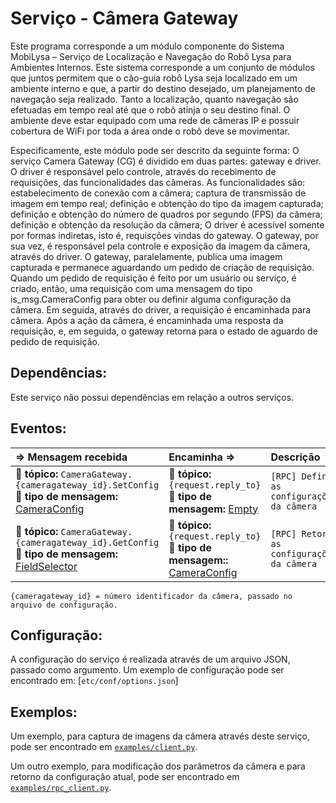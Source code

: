 Serviço - Câmera Gateway
==================

Este programa corresponde a um módulo componente do Sistema MobiLysa – Serviço de Localização e Navegação do Robô Lysa para Ambientes Internos. Este sistema corresponde a um conjunto de módulos que juntos permitem que o cão-guia robô Lysa seja localizado em um ambiente interno e que, a partir do destino desejado, um planejamento de navegação seja realizado. Tanto a localização, quanto navegação são efetuadas em tempo real até que o robô atinja o seu destino final. O ambiente deve estar equipado com uma rede de câmeras IP e possuir cobertura de WiFi por toda a área onde o robô deve se movimentar.

Especificamente, este módulo pode ser descrito da seguinte forma:
O serviço Camera Gateway (CG) é dividido em duas partes: gateway e driver. O driver é responsável pelo controle, através do recebimento de requisições, das funcionalidades das câmeras. As funcionalidades são: estabelecimento de conexão com a câmera; captura de transmissão de imagem em tempo real; definição e obtenção do tipo da imagem capturada; definição e obtenção do número de quadros por segundo (FPS) da câmera; definição e obtenção da resolução da câmera; O driver é acessível somente por formas indiretas, isto é, requisções vindas do gateway.
O gateway, por sua vez, é responsável pela controle e exposição da imagem da câmera, através do driver. O gateway, paralelamente, publica uma imagem capturada e permanece aguardando um pedido de criação de requisição. Quando um pedido de requisição é feito por um usuário ou serviço, é criado, então, uma requisição com uma mensagem do tipo is_msg.CameraConfig para obter ou definir alguma configuração da câmera. Em seguida, através do driver, a requisição é encaminhada para câmera. Após a ação da câmera, é encaminhada uma resposta da requisição, e, em seguida, o gateway retorna para o estado de aguardo de pedido de requisição.


Dependências:
-----
Este serviço não possui dependências em relação a outros serviços.

Eventos:
--------
<img width=850/> ⇒ Mensagem recebida | <img width=850/> Encaminha ⇒ | <img width=500/> Descrição  
:------------ | :-------- | :----------
:incoming_envelope: **tópico:** `CameraGateway.{cameragateway_id}.SetConfig` <br> :gem: **tipo de mensagem:** [CameraConfig] | :incoming_envelope: **tópico:** `{request.reply_to}` <br> :gem: **tipo de mensagem:** [Empty] | `[RPC] Define as configurações da câmera`
:incoming_envelope: **tópico:** `CameraGateway.{cameragateway_id}.GetConfig` <br> :gem: **tipo de mensagem:** [FieldSelector] | :incoming_envelope: **tópico:** `{request.reply_to}` <br> :gem: **tipo de mensagem::** [CameraConfig] | `[RPC] Retorna as configurações da câmera`



[CameraConfig]: https://github.com/labviros/is-msgs/tree/master/docs#is.vision.CameraConfig
[Empty]: https://github.com/protocolbuffers/protobuf/blob/master/src/google/protobuf/empty.proto
[FieldSelector]: https://github.com/labviros/is-msgs/tree/master/docs#is.common.FieldSelector
```
{cameragateway_id} = número identificador da câmera, passado no arquivo de configuração.
```

Configuração:
----------------
A configuração do serviço é realizada através de um arquivo JSON, passado como argumento. Um exemplo de configuração pode ser encontrado em: [`etc/conf/options.json`]

Exemplos:
------------
Um exemplo, para captura de imagens da câmera através deste serviço, pode ser encontrado em [`examples/client.py`](examples/client.py).

Um outro exemplo, para modificação dos parâmetros da câmera e para retorno da configuração atual, pode ser encontrado em [`examples/rpc_client.py`](examples/rpc_client.py).
